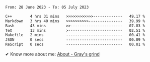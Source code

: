 <!--START_SECTION:waka-->

```txt
From: 28 June 2023 - To: 05 July 2023

C++        4 hrs 31 mins   >>>>>>>>>>>>-------------   49.17 %
Markdown   3 hrs 40 mins   >>>>>>>>>>---------------   39.99 %
Bash       43 mins         >>-----------------------   07.83 %
TeX        13 mins         >------------------------   02.51 %
Makefile   2 mins          -------------------------   00.41 %
JSON       0 secs          -------------------------   00.09 %
ReScript   0 secs          -------------------------   00.01 %
```

<!--END_SECTION:waka-->

<!-- [![grayxu's github stats](https://github-readme-stats.vercel.app/api?username=grayxu&count_private=true&show_icons=true)](https://github.com/grayxu) -->

✔ Know more about me: [About - Gray's grind](https://www.grayxu.cn/)
